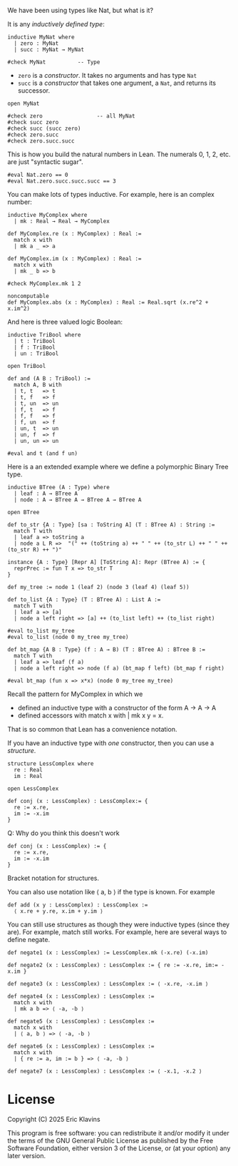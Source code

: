 

We have been using types like Nat, but what is it?

It is any *inductively defined type*:


```lean
inductive MyNat where
  | zero : MyNat
  | succ : MyNat → MyNat

#check MyNat          -- Type
```

- `zero` is a *constructor*. It takes no arguments and has type `Nat`
- `succ` is a *constructor* that takes one argument, a `Nat`, and returns its successor.

```lean
open MyNat

#check zero                 -- all MyNat
#check succ zero
#check succ (succ zero)
#check zero.succ
#check zero.succ.succ
```
 This is how you build the natural numbers in Lean. The numerals 0, 1, 2, etc.
are just "syntactic sugar". 
```lean
#eval Nat.zero == 0
#eval Nat.zero.succ.succ.succ == 3
```


You can make lots of types inductive. For example, here is an complex number:


```lean
inductive MyComplex where
  | mk : Real → Real → MyComplex

def MyComplex.re (x : MyComplex) : Real :=
  match x with
  | mk a _ => a

def MyComplex.im (x : MyComplex) : Real :=
  match x with
  | mk _ b => b

#check MyComplex.mk 1 2

noncomputable
def MyComplex.abs (x : MyComplex) : Real := Real.sqrt (x.re^2 + x.im^2)
```


And here is three valued logic Boolean:


```lean
inductive TriBool where
  | t : TriBool
  | f : TriBool
  | un : TriBool

open TriBool

def and (A B : TriBool) :=
  match A, B with
  | t, t   => t
  | t, f   => f
  | t, un  => un
  | f, t   => f
  | f, f   => f
  | f, un  => f
  | un, t  => un
  | un, f  => f
  | un, un => un

#eval and t (and f un)
```


Here is a an extended example where we define a polymorphic Binary Tree type.


```lean
inductive BTree (A : Type) where
  | leaf : A → BTree A
  | node : A → BTree A → BTree A → BTree A

open BTree

def to_str {A : Type} [sa : ToString A] (T : BTree A) : String :=
  match T with
  | leaf a => toString a
  | node a L R =>  "(" ++ (toString a) ++ " " ++ (to_str L) ++ " " ++ (to_str R) ++ ")"

instance {A : Type} [Repr A] [ToString A]: Repr (BTree A) := {
  reprPrec := fun T x => to_str T
}

def my_tree := node 1 (leaf 2) (node 3 (leaf 4) (leaf 5))

def to_list {A : Type} (T : BTree A) : List A :=
  match T with
  | leaf a => [a]
  | node a left right => [a] ++ (to_list left) ++ (to_list right)

#eval to_list my_tree
#eval to_list (node 0 my_tree my_tree)

def bt_map {A B : Type} (f : A → B) (T : BTree A) : BTree B :=
  match T with
  | leaf a => leaf (f a)
  | node a left right => node (f a) (bt_map f left) (bt_map f right)

#eval bt_map (fun x => x*x) (node 0 my_tree my_tree)
```


Recall the pattern for MyComplex in which we

- defined an inductive type with a constructor of the form A → A → A
- defined accessors with match x with | mk x y = x.

That is so common that Lean has a convenience notation.

If you have an inductive type with *one* constructor, then you can use a *structure*.


```lean
structure LessComplex where
  re : Real
  im : Real

open LessComplex

def conj (x : LessComplex) : LessComplex:= {
  re := x.re,
  im := -x.im
}
```


Q: Why do you think this doesn't work

```lean
def conj (x : LessComplex) := {
  re := x.re,
  im := -x.im
}
```

 Bracket notation for structures.

You can also use notation like ⟨ a, b ⟩ if the type is known. For example


```lean
def add (x y : LessComplex) : LessComplex :=
  ⟨ x.re + y.re, x.im + y.im ⟩
```

  You can still use structures as though they were inductive types (since they are).
  For example, match still works. For example, here are several ways to define negate.

```lean
def negate1 (x : LessComplex) := LessComplex.mk (-x.re) (-x.im)

def negate2 (x : LessComplex) : LessComplex := { re := -x.re, im:= -x.im }

def negate3 (x : LessComplex) : LessComplex := ⟨ -x.re, -x.im ⟩

def negate4 (x : LessComplex) : LessComplex :=
  match x with
  | mk a b => ⟨ -a, -b ⟩

def negate5 (x : LessComplex) : LessComplex :=
  match x with
  | ⟨ a, b ⟩ => ⟨ -a, -b ⟩

def negate6 (x : LessComplex) : LessComplex :=
  match x with
  | { re := a, im := b } => ⟨ -a, -b ⟩

def negate7 (x : LessComplex) : LessComplex := ⟨ -x.1, -x.2 ⟩
```

License
===

Copyright (C) 2025  Eric Klavins

This program is free software: you can redistribute it and/or modify
it under the terms of the GNU General Public License as published by
the Free Software Foundation, either version 3 of the License, or
(at your option) any later version.   

